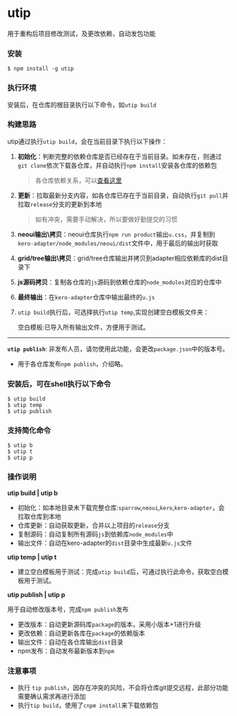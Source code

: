 # utip

用于重构后项目修改测试，及更改依赖，自动发包功能

### 安装

```
$ npm install -g utip
```

### 执行环境

安装后，在仓库的根目录执行以下命令，如`utip build`

### 构建思路

utip通过执行`utip build`，会在当前目录下执行以下操作：

1. **初始化**：判断完整的依赖仓库是否已经存在于当前目录。如未存在，则通过`git clone`依次下载各仓库，并自动执行`npm install`安装各仓库的依赖包

   > 各仓库依赖关系，可以[查看这里](https://github.com/iuap-design/blog/blob/master/iuapdesign%E9%87%8D%E6%9E%84%E7%9B%AE%E5%BD%95%26%E8%A7%84%E5%88%92.md#输出测试流程)

2. **更新**：拉取最新分支内容，如各仓库已存在于当前目录，自动执行`git pull`并拉取`release`分支的更新到本地

   > 如有冲突，需要手动解决，所以要做好勤提交的习惯

3. **neoui输出\拷贝**：neoui仓库执行`npm run product`输出`u.css`，并复制到`kero-adapter/node_modules/neoui/dist`文件中，用于最后的输出时获取

4. **grid/tree输出\拷贝**：grid/tree仓库输出并拷贝到adapter相应依赖库的dist目录下

5. **js源码拷贝**：复制各仓库的`js`源码到依赖仓库的`node_modules`对应的仓库中

6. **最终输出**：在`kero-adapter`仓库中输出最终的`u.js`

7. `utip build`执行后，可选择执行`utip temp`,实现创建空白模板文件夹：

   空白模板:已导入所有输出文件，方便用于测试。

***
**`utip publish`**: 非发布人员，请勿使用此功能，会更改`package.json`中的版本号。

* 用于各仓库发布`npm publish`，介绍略。

### 安装后，可在shell执行以下命令

```
$ utip build
$ utip temp
$ utip publish
```

### 支持简化命令

```
$ utip b
$ utip t
$ utip p
```

### 操作说明

**utip build | utip b**

* 初始化：如本地目录未下载完整仓库:`sparrow`,`neoui`,`kero`,`kero-adapter`，会拉取仓库到本地
* 仓库更新：自动获取更新，合并以上项目的`release`分支
* 复制源码：自动复制所有源码`js`到依赖库`node_modules`中
* 输出文件：自动在kero-adapter的`dist`目录中生成最新`u.js`文件

**utip temp | utip t**

* 建立空白模板用于测试：完成`utip build`后，可通过执行此命令，获取空白模板用于测试。

**utip publish | utip p**

用于自动修改版本号，完成`npm publish`发布

* 更改版本：自动更新源码库`package`的版本，采用小版本+1进行升级
* 更改依赖：自动更新各库在`package`的依赖版本
* 输出文件：自动在各仓库输出`dist`目录
* npm发布：自动发布最新版本到`npm`



### 注意事项

* 执行 `tip publish`，因存在冲突的风险，不会将仓库git提交远程，此部分功能需要确认需求再进行添加
* 执行`tip build`，使用了`cnpm install`来下载依赖包
